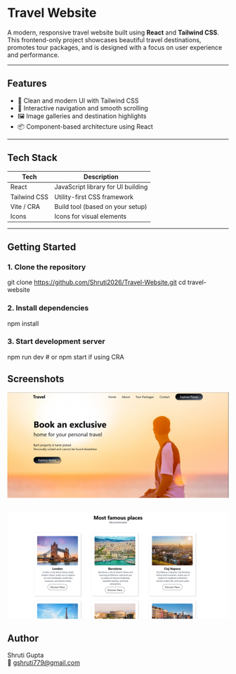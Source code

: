 # Travel Website

A modern, responsive travel website built using **React** and **Tailwind CSS**. This frontend-only project showcases beautiful travel destinations, promotes tour packages, and is designed with a focus on user experience and performance.

---

## Features

- 🎨 Clean and modern UI with Tailwind CSS
- 🧭 Interactive navigation and smooth scrolling
- 🖼️ Image galleries and destination highlights
- 📦 Component-based architecture using React

---

## Tech Stack

| Tech           | Description                         |
|----------------|-------------------------------------|
| React          | JavaScript library for UI building  |
| Tailwind CSS   | Utility-first CSS framework         |
| Vite / CRA     | Build tool (based on your setup)    |
| Icons          | Icons for visual elements           |

---

## Getting Started

### 1. Clone the repository

git clone https://github.com/Shruti2026/Travel-Website.git
cd travel-website

### 2. Install dependencies
npm install

### 3. Start development server
npm run dev # or npm start if using CRA

## Screenshots

![HOME](./src/assets/images/Screenshot1.png)<br><br>

![Famous Places](./src/assets/images/Screenshot2.png)

## Author
Shruti Gupta<br>
📧 gshruti779@gmail.com